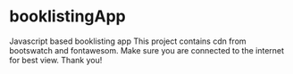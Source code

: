 # booklistingApp
Javascript based booklisting app
This project contains cdn from bootswatch and fontawesom. Make sure you are connected to the internet for best view. 
Thank you!
